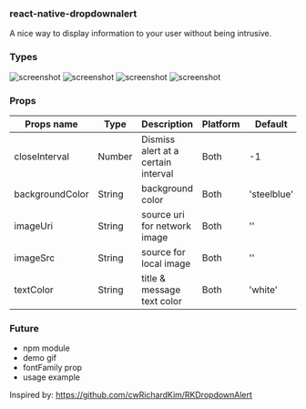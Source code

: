 ### react-native-dropdownalert

A nice way to display information to your user without being intrusive.

### Types 

![screenshot](https://raw.github.com/devBrian/react-native-dropdownalert/master/info.png)
![screenshot](https://raw.github.com/devBrian/react-native-dropdownalert/master/warning.png)
![screenshot](https://raw.github.com/devBrian/react-native-dropdownalert/master/error.png)
![screenshot](https://raw.github.com/devBrian/react-native-dropdownalert/master/custom.png)

### Props
| Props name | Type | Description | Platform | Default
| ------------ | ------------- | ------------ |------------ |------------ |
| closeInterval | Number  | Dismiss alert at a certain interval | Both | -1
| backgroundColor | String  | background color | Both | 'steelblue'
| imageUri | String  | source uri for network image | Both | ''
| imageSrc | String  | source for local image | Both | ''
| textColor | String  | title & message text color | Both | 'white'

### Future
* npm module
* demo gif
* fontFamily prop
* usage example

Inspired by: https://github.com/cwRichardKim/RKDropdownAlert
